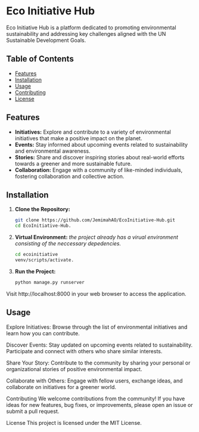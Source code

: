# Eco Initiative Hub

Eco Initiative Hub is a platform dedicated to promoting environmental sustainability and addressing key challenges aligned with the UN Sustainable Development Goals.

## Table of Contents

- [Features](#features)
- [Installation](#installation)
- [Usage](#usage)
- [Contributing](#contributing)
- [License](#license)

## Features

- **Initiatives:** Explore and contribute to a variety of environmental initiatives that make a positive impact on the planet.
- **Events:** Stay informed about upcoming events related to sustainability and environmental awareness.
- **Stories:** Share and discover inspiring stories about real-world efforts towards a greener and more sustainable future.
- **Collaboration:** Engage with a community of like-minded individuals, fostering collaboration and collective action.

## Installation

1. **Clone the Repository:**
   ```bash
   git clone https://github.com/JemimahAO/EcoInitiative-Hub.git
   cd EcoInitiative-Hub.
   
2. **Virtual Environment:**
   *the project already has a virual environment consisting of the neccessary depedencies.*
   ```bash
   cd ecoinitiative
   venv/scripts/activate.

3. **Run the Project:**
   ```bash
   python manage.py runserver
Visit http://localhost:8000 in your web browser to access the application.

## Usage
Explore Initiatives:
Browse through the list of environmental initiatives and learn how you can contribute.

Discover Events:
Stay updated on upcoming events related to sustainability. Participate and connect with others who share similar interests.

Share Your Story:
Contribute to the community by sharing your personal or organizational stories of positive environmental impact.

Collaborate with Others:
Engage with fellow users, exchange ideas, and collaborate on initiatives for a greener world.

Contributing
We welcome contributions from the community! If you have ideas for new features, bug fixes, or improvements, please open an issue or submit a pull request.

License
This project is licensed under the MIT License.

